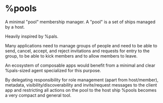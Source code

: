 # %pools
A minimal "pool" membership manager. A "pool" is a set of ships managed by a host.

Heavily inspired by %pals.

Many applications need to manage groups of people and need to be able to send, cancel, accept, and reject invitations and requests for entry to the group, to be able to kick members and to allow members to leave.

An ecosystem of composable apps would benefit from a minimal and clear %pals-sized agent specialized for this purpose.

By delegating responsibility for role management (apart from host/member), metadata, visibility/discoverability and invite/request messages to the client app and restricting all actions on the pool to the host ship %pools becomes a very compact and general tool.
